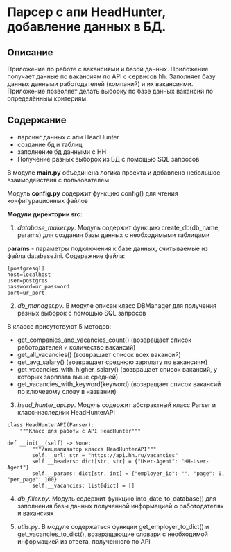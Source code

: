 # Парсер с апи HeadHunter, добавление данных в БД.

## Описание

Приложение по работе с вакансиями и базой данных. Приложение получает данные по вакансиям по API с сервисов hh. Заполняет базу данных данными работодателей (компаний) и их вакансиями. Приложение позволяет делать выборку по базе данных вакансий по определённым критериям.

## Содержание

* парсинг данных с апи HeadHunter
* создание бд и таблиц
* заполнение бд данными с HH
* Получение разных выборок из БД с помощью SQL запросов

В модуле **main.py** объединена логика проекта и добавлено небольшое взаимодействия с пользователем

Модуль **config.py** содержит функцию config() для чтения конфигурационных файлов

**Модули директории src:**
1. *database_maker.py*. Модуль содержит функцию create_db(db_name, params) для создания базы данных с необходимыми таблицами

**params** - параметры подключения к базе данных, считываемые из файла database.ini. Содеражние файла:
```
[postgresql]
host=localhost
user=postgres
password=ur_password
port=ur_port
```

2. *db_manager.py*. В модуле описан класс DBManager для получения разных выборок с помощью SQL запросов

В классе присутствуют 5 методов:
- get_companies_and_vacancies_count() (возвращает список работодателей и количество вакансий)
- get_all_vacancies() (возвращает список всех вакансий)
- get_avg_salary() (возвращает среднюю зарплату по вакансиям)
- get_vacancies_with_higher_salary() (возвращает список вакансий, у которых зарплата выше средней)
- get_vacancies_with_keyword(keyword) (возвращает список вакансий по ключевому слову в названии)

3. *head_hunter_api.py*. Модуль содержит абстрактный класс Parser и класс-наследник HeadHunterAPI
```
class HeadHunterAPI(Parser):
    """Класс для работы с API HeadHunter"""

def __init__(self) -> None:
        """Инициализатор класса HeadHunterAPI"""
        self.__url: str = "https://api.hh.ru/vacancies"
        self.__headers: dict[str, str] = {"User-Agent": "HH-User-Agent"}
        self.__params: dict[str, int] = {"employer_id": "", "page": 0, "per_page": 100}
        self.__vacancies: list[dict] = []
```

4. *db_filler.py*. Модуль содержит функцию into_date_to_database() для заполнения базы данных полученной информацией о работодателях и вакансиях


5. *utils.py*. В модуле содержаться функции get_employer_to_dict() и get_vacancies_to_dict(), возвращающие словари с необходимой информацией из ответа, полученного по API